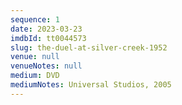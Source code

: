 ```yaml
---
sequence: 1
date: 2023-03-23
imdbId: tt0044573
slug: the-duel-at-silver-creek-1952
venue: null
venueNotes: null
medium: DVD
mediumNotes: Universal Studios, 2005
---
```


